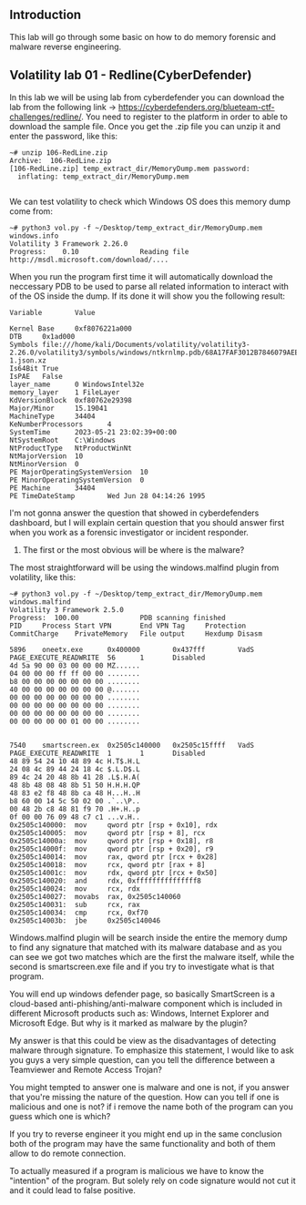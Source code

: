## Introduction
This lab will go through some basic on how to do memory forensic and malware reverse engineering.

## Volatility lab 01 - Redline(CyberDefender)
In this lab we will be using lab from cyberdefender you can download the lab from the following link -> https://cyberdefenders.org/blueteam-ctf-challenges/redline/.
You need to register to the platform in order to able to download the sample file. Once you get the .zip file you can unzip it and enter the password, like this:

```
~# unzip 106-RedLine.zip 
Archive:  106-RedLine.zip
[106-RedLine.zip] temp_extract_dir/MemoryDump.mem password: 
  inflating: temp_extract_dir/MemoryDump.mem  
                                             
```
We can test volatility to check which Windows OS does this memory dump come from:
```
~# python3 vol.py -f ~/Desktop/temp_extract_dir/MemoryDump.mem windows.info 
Volatility 3 Framework 2.26.0
Progress:    0.10               Reading file http://msdl.microsoft.com/download/....
```
When you run the program first time it will automatically download the neccessary PDB to be used to parse all related information to interact with of the OS inside the dump. If its done it will show you the following result:
```
Variable        Value

Kernel Base     0xf8076221a000
DTB     0x1ad000
Symbols file:///home/kali/Documents/volatility/volatility3-2.26.0/volatility3/symbols/windows/ntkrnlmp.pdb/68A17FAF3012B7846079AEECDBE0A583-1.json.xz
Is64Bit True
IsPAE   False
layer_name      0 WindowsIntel32e
memory_layer    1 FileLayer
KdVersionBlock  0xf80762e29398
Major/Minor     15.19041
MachineType     34404
KeNumberProcessors      4
SystemTime      2023-05-21 23:02:39+00:00
NtSystemRoot    C:\Windows
NtProductType   NtProductWinNt
NtMajorVersion  10
NtMinorVersion  0
PE MajorOperatingSystemVersion  10
PE MinorOperatingSystemVersion  0
PE Machine      34404
PE TimeDateStamp        Wed Jun 28 04:14:26 1995
```
I'm not gonna answer the question that showed in cyberdefenders dashboard, but I will explain certain question that you should answer first when you work as a forensic investigator or incident responder.

1. The first or the most obvious will be where is the malware?

The most straightforward will be using the windows.malfind plugin from volatility, like this:
```
~# python3 vol.py -f ~/Desktop/temp_extract_dir/MemoryDump.mem  windows.malfind
Volatility 3 Framework 2.5.0
Progress:  100.00               PDB scanning finished                        
PID     Process Start VPN       End VPN Tag     Protection      CommitCharge    PrivateMemory   File output     Hexdump Disasm

5896    oneetx.exe      0x400000        0x437fff        VadS    PAGE_EXECUTE_READWRITE  56      1       Disabled
4d 5a 90 00 03 00 00 00 MZ......
04 00 00 00 ff ff 00 00 ........
b8 00 00 00 00 00 00 00 ........
40 00 00 00 00 00 00 00 @.......
00 00 00 00 00 00 00 00 ........
00 00 00 00 00 00 00 00 ........
00 00 00 00 00 00 00 00 ........
00 00 00 00 00 01 00 00 ........


7540    smartscreen.ex  0x2505c140000   0x2505c15ffff   VadS    PAGE_EXECUTE_READWRITE  1       1       Disabled
48 89 54 24 10 48 89 4c H.T$.H.L
24 08 4c 89 44 24 18 4c $.L.D$.L
89 4c 24 20 48 8b 41 28 .L$.H.A(
48 8b 48 08 48 8b 51 50 H.H.H.QP
48 83 e2 f8 48 8b ca 48 H...H..H
b8 60 00 14 5c 50 02 00 .`..\P..
00 48 2b c8 48 81 f9 70 .H+.H..p
0f 00 00 76 09 48 c7 c1 ...v.H..
0x2505c140000:  mov     qword ptr [rsp + 0x10], rdx
0x2505c140005:  mov     qword ptr [rsp + 8], rcx
0x2505c14000a:  mov     qword ptr [rsp + 0x18], r8
0x2505c14000f:  mov     qword ptr [rsp + 0x20], r9
0x2505c140014:  mov     rax, qword ptr [rcx + 0x28]
0x2505c140018:  mov     rcx, qword ptr [rax + 8]
0x2505c14001c:  mov     rdx, qword ptr [rcx + 0x50]
0x2505c140020:  and     rdx, 0xfffffffffffffff8
0x2505c140024:  mov     rcx, rdx
0x2505c140027:  movabs  rax, 0x2505c140060
0x2505c140031:  sub     rcx, rax
0x2505c140034:  cmp     rcx, 0xf70
0x2505c14003b:  jbe     0x2505c140046
```
Windows.malfind plugin will be search inside the entire the memory dump to find any signature that matched with its malware database and as you can see we got two matches which are the first the malware itself, while the second is smartscreen.exe file and if you try to investigate what is that program.

You will end up windows defender page, so basically SmartScreen is a cloud-based anti-phishing/anti-malware component which is included in different Microsoft products such as: Windows, Internet Explorer and Microsoft Edge. But why is it marked as malware by the plugin?

My answer is that this could be view as the disadvantages of detecting malware through signature. To emphasize this statement, I would like to ask you guys a very simple question, can you tell the difference between a Teamviewer and Remote Access Trojan?

You might tempted to answer one is malware and one is not, if you answer that you're missing the nature of the question. How can you tell if one is malicious and one is not? if i remove the name both of the program can you guess which one is which?

If you try to reverse engineer it you might end up in the same conclusion both of the program may have the same functionality and both of them allow to do remote connection.

To actually measured if a program is malicious we have to know the "intention" of the program. But solely rely on code signature would not cut it and it could lead to false positive.
 
